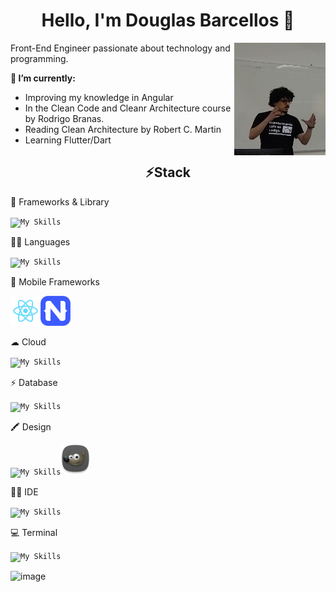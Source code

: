 <h1 align="center">Hello, I'm Douglas Barcellos 👋</h1>

<img align="right" height="180" src="./me.png" alt="My Skills"/>

Front-End Engineer passionate about technology and programming.

**🌱 I’m currently:**

- Improving my knowledge in Angular
- In the Clean Code and Cleanr Architecture course by Rodrigo Branas.
- Reading Clean Architecture by Robert C. Martin
- Learning Flutter/Dart

<h2 align="center">⚡️Stack</h2>
  
🚀 Frameworks & Library

<code>![My Skills](https://skillicons.dev/icons?i=angular,bootstrap,electron,express,jest,nodejs,react,vue&theme=dark)</code>

👩‍💻 Languages

<code>![My Skills](https://skillicons.dev/icons?i=js,ts,css,html,java&theme=dark)</code>
  
📱 Mobile Frameworks

<code><img height="48" src="https://raw.githubusercontent.com/github/explore/80688e429a7d4ef2fca1e82350fe8e3517d3494d/topics/react-native/react-native.png" alt="My Skills"/><img height="48" src="https://raw.githubusercontent.com/github/explore/80688e429a7d4ef2fca1e82350fe8e3517d3494d/topics/nativescript/nativescript.png" alt="My Skills"/></code>
  
☁ Cloud

<code>![My Skills](https://skillicons.dev/icons?i=heroku,gcp,firebase&theme=dark)</code>

⚡ Database

<code>![My Skills](https://skillicons.dev/icons?i=mongodb,mysql,firebase&theme=dark)</code>

🖍 Design

<code>![My Skills](https://skillicons.dev/icons?i=figma&theme=dark)![My Skills](./gimp-dark.png)</code>

👩‍💻 IDE

<code>![My Skills](https://skillicons.dev/icons?i=vscode,vim&theme=dark)</code>

💻 Terminal

<code>![My Skills](https://skillicons.dev/icons?i=bash,powershell&theme=dark)</code>

![image](https://github-readme-stats.vercel.app/api/top-langs/?username=dougmbarcellos&langs_count=5&theme=dark&layout=compact)

